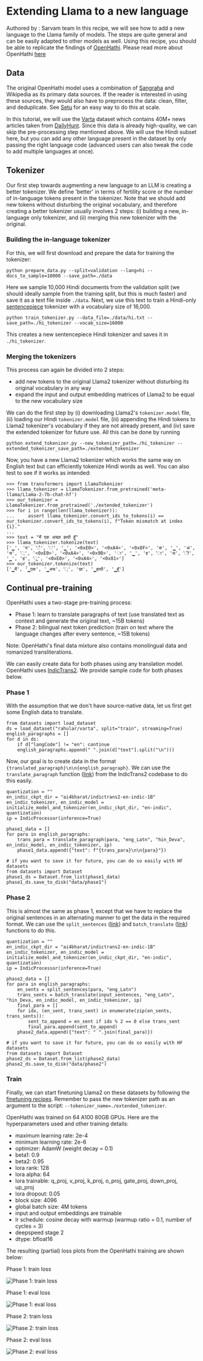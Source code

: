 # Extending Llama to a new language
Authored by : Sarvam team
In this recipe, we will see how to add a new language to the Llama family of models. The steps are quite general and can be easily adapted to other models as well. Using this recipe, you should be able to replicate the findings of [OpenHathi](https://huggingface.co/sarvamai/OpenHathi-7B-Hi-v0.1-Base).
Please read more about OpenHathi [here](https://x.com/SarvamAI/status/1734645628288831557)

## Data
The original OpenHathi model uses a combination of [Sangraha](https://huggingface.co/datasets/ai4bharat/sangraha) and Wikipedia as its primary data sources. If the reader is interested in using these sources, they would also have to preprocess the data: clean, filter, and deduplicate. See [Setu](https://github.com/AI4Bharat/setu) for an easy way to do this at scale.

In this tutorial, we will use the [Varta](https://huggingface.co/datasets/rahular/varta) dataset which contains 40M+ news articles taken from [DailyHunt](https://m.dailyhunt.in/). Since this data is already high-quality, we can skip the pre-processing step mentioned above. We will use the Hindi subset here, but you can add any other language present in the dataset by only passing the right language code (advanced users can also tweak the code to add multiple languages at once).

## Tokenizer
Our first step towards augmenting a new language to an LLM is creating a better tokenizer. We define 'better' in terms of fertility score or the number of in-language tokens present in the tokenizer. Note that we should add new tokens without disturbing the original vocabulary, and therefore creating a better tokenizer usually involves 2 steps: (i) building a new, in-language only tokenizer, and (ii) merging this new tokenizer with the original.

### Building the in-language tokenizer
For this, we will first download and prepare the data for training the tokenizer:

```
python prepare_data.py --split=validation --lang=hi --docs_to_sample=10000 --save_path=./data
```

Here we sample 10,000 Hindi documents from the validation split (we should ideally sample from the training split, but this is much faster) and save it as a text file inside `./data`. Next, we use this text to train a Hindi-only [sentencepiece](https://github.com/google/sentencepiece) tokenizer with a vocabulary size of 16,000.

```
python train_tokenizer.py --data_file=./data/hi.txt --save_path=./hi_tokenizer --vocab_size=16000
```

This creates a new sentencepiece Hindi tokenizer and saves it in `./hi_tokenizer`.

### Merging the tokenizers
This process can again be divided into 2 steps:
- add new tokens to the original Llama2 tokenizer without disturbing its original vocabulary in any way
- expand the input and output embedding matrices of Llama2 to be equal to the new vocabulary size

We can do the first step by (i) downloading Llama2's `tokenizer.model` file, (ii) loading our Hindi `tokenizer.model` file, (iii) appending the Hindi tokens to Llama2 tokenizer's vocabulary if they are not already present, and (iv) save the extended tokenizer for future use. All this can be done by running

```
python extend_tokenizer.py --new_tokenizer_path=./hi_tokenizer --extended_tokenizer_save_path=./extended_tokenizer
```

Now, you have a new Llama2 tokenizer which works the same way on English text but can efficiently tokenize Hindi words as well. You can also test to see if it works as intended:

```
>>> from transformers import LlamaTokenizer
>>> llama_tokenizer = LlamaTokenizer.from_pretrained('meta-llama/Llama-2-7b-chat-hf')
>>> our_tokenizer = LlamaTokenizer.from_pretrained('./extended_tokenizer')
>>> for i in range(len(llama_tokenizer)):
...     assert llama_tokenizer.convert_ids_to_tokens(i) == our_tokenizer.convert_ids_to_tokens(i), f"Token mismatch at index {i}."
...
>>> text = "मैं एक अच्छा हाथी हूँ"
>>> llama_tokenizer.tokenize(text)
['▁', 'म', 'ै', 'ं', '▁', '<0xE0>', '<0xA4>', '<0x8F>', 'क', '▁', 'अ', 'च', '्', '<0xE0>', '<0xA4>', '<0x9B>', 'ा', '▁', 'ह', 'ा', 'थ', 'ी', '▁', 'ह', 'ू', '<0xE0>', '<0xA4>', '<0x81>']
>>> our_tokenizer.tokenize(text)
['▁मैं', '▁एक', '▁अच', '्', 'छा', '▁हाथी', '▁हूँ']
```

## Continual pre-training
OpenHathi uses a two-stage pre-training process:
- Phase 1: learn to translate paragraphs of text (use translated text as context and generate the original text, ~15B tokens)
- Phase 2: bilingual next token prediction (train on text where the language changes after every sentence, ~15B tokens)

Note: OpenHathi's final data mixture also contains monolingual data and romanized transliterations.

We can easily create data for both phases using any translation model. OpenHathi uses [IndicTrans2](https://github.com/AI4Bharat/IndicTrans2). We provide sample code for both phases below.

### Phase 1
With the assumption that we don't have source-native data, let us first get some English data to translate.

```
from datasets import load_dataset
ds = load_dataset("rahular/varta", split="train", streaming=True)
english_paragraphs = []
for d in ds:
    if d["langCode"] != "en": continue
    english_paragraphs.append(" ".join(d["text"].split("\n")))
```

Now, our goal is to create data in the format `{translated_paragraph}\n\n{english_paragraph}`. We can use the `translate_paragraph` function ([link](https://github.com/AI4Bharat/IndicTrans2/blob/main/huggingface_interface/example.py#L150])) from the IndicTrans2 codebase to do this easily.

```
quantization = ""
en_indic_ckpt_dir = "ai4bharat/indictrans2-en-indic-1B"
en_indic_tokenizer, en_indic_model = initialize_model_and_tokenizer(en_indic_ckpt_dir, "en-indic", quantization)
ip = IndicProcessor(inference=True)

phase1_data = []
for para in english_paragraphs:
    trans_para = translate_paragraph(para, "eng_Latn", "hin_Deva", en_indic_model, en_indic_tokenizer, ip)
    phase1_data.append({"text": f"{trans_para}\n\n{para}"})

# if you want to save it for future, you can do so easily with HF datasets
from datasets import Dataset
phase1_ds = Dataset.from_list(phase1_data)
phase1_ds.save_to_disk("data/phase1")
```

### Phase 2
This is almost the same as phase 1, except that we have to replace the original sentences in an alternating manner to get the data in the required format. We can use the `split_sentences` ([link](https://github.com/AI4Bharat/IndicTrans2/blob/main/huggingface_interface/example.py#L60])) and `batch_translate` ([link](https://github.com/AI4Bharat/IndicTrans2/blob/main/huggingface_interface/example.py#L109)) functions to do this.

```
quantization = ""
en_indic_ckpt_dir = "ai4bharat/indictrans2-en-indic-1B"
en_indic_tokenizer, en_indic_model = initialize_model_and_tokenizer(en_indic_ckpt_dir, "en-indic", quantization)
ip = IndicProcessor(inference=True)

phase2_data = []
for para in english_paragraphs:
    en_sents = split_sentences(para, "eng_Latn")
    trans_sents = batch_translate(input_sentences, "eng_Latn", "hin_Deva, en_indic_model, en_indic_tokenizer, ip)
    final_para = []
    for idx, (en_sent, trans_sent) in enumerate(zip(en_sents, trans_sents)):
        sent_to_append = en_sent if idx % 2 == 0 else trans_sent
        final_para.append(sent_to_append)
    phase2_data.append({"text": " ".join(final_para)})

# if you want to save it for future, you can do so easily with HF datasets
from datasets import Dataset
phase2_ds = Dataset.from_list(phase2_data)
phase2_ds.save_to_disk("data/phase2")
```

### Train
Finally, we can start finetuning Llama2 on these datasets by following the [finetuning recipes](../getting-started/finetuning/). Remember to pass the new tokenizer path as an argument to the script: `--tokenizer_name=./extended_tokenizer`.

OpenHathi was trained on 64 A100 80GB GPUs. Here are the hyperparameters used and other training details:
- maximum learning rate: 2e-4
- minimum learning rate: 2e-6
- optimizer: AdamW (weight decay = 0.1)
- beta1: 0.9
- beta2: 0.95
- lora rank: 128
- lora alpha: 64
- lora trainable: q_proj, v_proj, k_proj, o_proj, gate_proj, down_proj, up_proj
- lora dropout: 0.05
- block size: 4096
- global batch size: 4M tokens
- input and output embeddings are trainable
- lr schedule: cosine decay with warmup (warmup ratio = 0.1, number of cycles = 3)
- deepspeed stage 2
- dtype: bfloat16

The resulting (partial) loss plots from the OpenHathi training are shown below:

Phase 1: train loss

![Phase 1: train loss](img/phase1_train_loss.png)

Phase 1: eval loss

![Phase 1: eval loss](img/phase1_eval_loss.png)

Phase 2: train loss

![Phase 2: train loss](img/phase2_train_loss.png)

Phase 2: eval loss

![Phase 2: eval loss](img/phase2_eval_loss.png)
